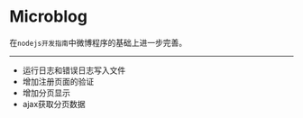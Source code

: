 # Microblog

在`nodejs开发指南`中微博程序的基础上进一步完善。

-----------------
- 运行日志和错误日志写入文件
- 增加注册页面的验证
- 增加分页显示
- ajax获取分页数据
